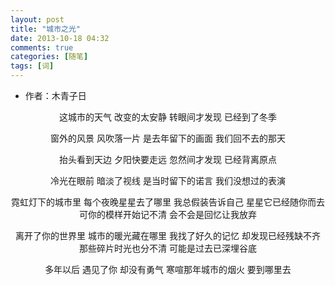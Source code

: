 ```yaml
---
layout: post
title: "城市之光"
date: 2013-10-18 04:32
comments: true
categories: [随笔]
tags: [词]
---
```


<!--more-->

* 作者：木青子日

<center>

这城市的天气
改变的太安静
转眼间才发现
已经到了冬季

窗外的风景
风吹落一片
是去年留下的画面
我们回不去的那天

抬头看到天边
夕阳快要走远
忽然间才发现
已经背离原点

冷光在眼前
暗淡了视线
是当时留下的诺言
我们没想过的表演

霓虹灯下的城市里
每个夜晚星星去了哪里
我总假装告诉自己
星星它已经随你而去
可你的模样开始记不清
会不会是回忆让我放弃

离开了你的世界里
城市的暖光藏在哪里
我找了好久的记忆
却发现已经残缺不齐
那些碎片时光也分不清
可能是过去已深埋谷底

多年以后 遇见了你
却没有勇气
寒喧那年城市的烟火
要到哪里去

</center>